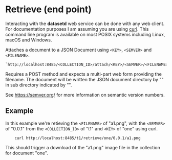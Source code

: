 Retrieve (end point)
====================

Interacting with the __datasetd__ web service can be done with any web client. For documentation purposes I am assuming you are using [curl](https://curl.se/). This command line program is available on most POSIX systems including Linux, macOS and Windows.

Attaches a document to a JSON Document using `<KEY>`, `<SEMVER>` and
`<FILENAME>`.

    `http://localhost:8485/<COLLECTION_ID>/attach/<KEY>/<SEMVER>/<FILENAME>` 
Requires a POST method and expects a multi-part web form providing the
filename. The document will be written the JSON document directory by
"<KEY>" in sub directory indicated by "<SEMVER>". 

See https://semver.org/ for more information on semantic version numbers.

Example
-------

In this example we're retieving the `<FILENAME>` of "a1.png", with the
`<SEMVER>` of "0.0.1" from the `<COLLECTION_ID>` of "t1" and `<KEY>`
of "one" using curl.

```{.shell}
    curl http://localhost:8485/t1/retrieve/one/0.0.1/a1.png
```

This should trigger a download of the "a1.png" image file in the
collection for document "one".


